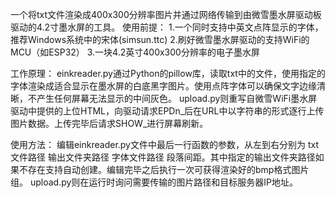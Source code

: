 一个将txt文件渲染成400x300分辨率图片并通过网络传输到由微雪墨水屏驱动板驱动的4.2寸墨水屏的工具。
使用前提：
1.一个同时支持中英文点阵显示的字体，推荐Windows系统中的宋体(simsun.ttc)
2.刷好微雪墨水屏驱动的支持WiFi的MCU（如ESP32）
3.一块4.2英寸400x300分辨率的电子墨水屏

工作原理：
einkreader.py通过Python的pillow库，读取txt中的文件，使用指定的字体渲染成适合显示在墨水屏的白底黑字图片。使用点阵字体可以确保文字边缘清晰，不产生任何屏幕无法显示的中间灰色。
upload.py则重写自微雪WiFi墨水屏驱动中提供的上位HTML，向驱动请求EPDn_后在URL中以字符串的形式逐行上传图片数据。上传完毕后请求SHOW_进行屏幕刷新。

使用方法：
编辑einkreader.py文件中最后一行函数的参数，从左到右分别为 txt文件路径 输出文件夹路径 字体文件路径 段落间距。其中指定的输出文件夹路径如果不存在支持自动创建。编辑完毕之后执行一次可获得渲染好的bmp格式图片组。
upload.py则在运行时询问需要传输的图片路径和目标服务器IP地址。
